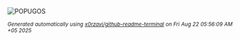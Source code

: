 <div align="justify">
<picture>
    <source media="(prefers-color-scheme: dark)" srcset="https://i.ibb.co/HDHXS4Rg/output-gif.gif">
    <source media="(prefers-color-scheme: light)" srcset="https://i.ibb.co/HDHXS4Rg/output-gif.gif">
    <img alt="POPUGOS" src="https://i.ibb.co/HDHXS4Rg/output-gif.gif">
</picture>

<sub><i>Generated automatically using [x0rzavi/github-readme-terminal](https://github.com/x0rzavi/github-readme-terminal) on Fri Aug 22 05:56:09 AM +05 2025</i></sub>
</div>
